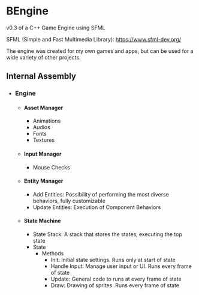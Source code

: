 # BEngine

v0.3 of a C++ Game Engine using SFML

SFML (Simple and Fast Multimedia Library): https://www.sfml-dev.org/

The engine was created for my own games and apps, but can be used for a wide variety of other projects.

## Internal Assembly

- ### Engine
  - #### Asset Manager
	- Animations
	- Audios
	- Fonts
    - Textures
  - #### Input Manager
    - Mouse Checks
  - #### Entity Manager
	- Add Entities: Possibility of performing the most diverse behaviors, fully customizable
	- Update Entities: Execution of Component Behaviors
  - #### State Machine
	- State Stack: A stack that stores the states, executing the top state
    - State
	  - Methods
	    - Init: Initial state settings. Runs only at start of state
	    - Handle Input: Manage user input or UI. Runs every frame of state
	    - Update: General code to runs at every frame of state
	    - Draw: Drawing of sprites. Runs every frame of state